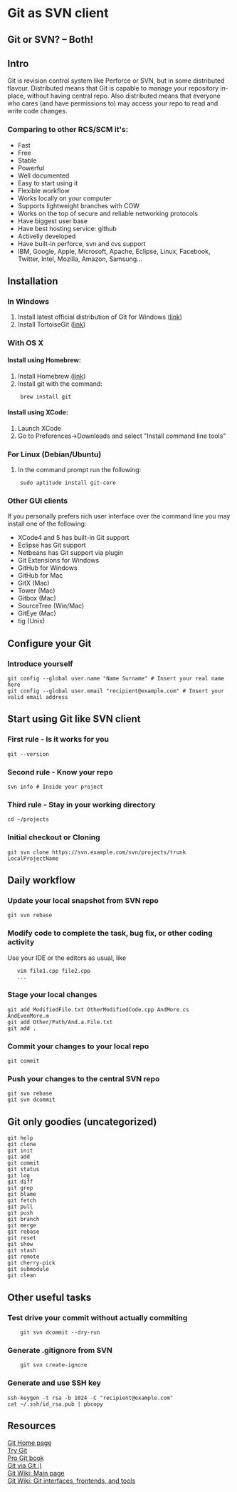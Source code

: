Git as SVN client
=================

Git or SVN? – Both!
-------------------

Intro
-----
Git is revision control system like Perforce or SVN, but in some distributed flavour.
Distributed means that Git is capable to manage your repository in-place, without having central repo.
Also distributed means that everyone who cares (and have permissions to) may access your repo to read and write code changes.

### Comparing to other RCS/SCM it's:
 * Fast
 * Free
 * Stable
 * Powerful
 * Well documented
 * Easy to start using it
 * Flexible workflow
 * Works locally on your computer
 * Supports lightweight branches with COW
 * Works on the top of secure and reliable networking protocols
 * Have biggest user base
 * Have best hosting service: github
 * Activelly developed
 * Have built-in perforce, svn and cvs support
 * IBM, Google, Apple, Microsoft, Apache, Eclipse, Linux, Facebook, Twitter, Intel, Mozilla, Amazon, Samsung...


Installation
------------
### In Windows
1. Install latest official distribution of Git for Windows ([link](http://msysgit.github.io/))
2. Install TortoiseGit ([link](https://code.google.com/p/tortoisegit/))

### With OS X
#### Install using Homebrew:
1. Install Homebrew ([link](http://brew.sh/))
2. Install git with the command:
```
    brew install git
```

#### Install using XCode:
1. Launch XCode
2. Go to Preferences->Downloads and select "Install command line tools"

### For Linux (Debian/Ubuntu)
1. In the command prompt run the following:
```
    sudo aptitude install git-core
```

### Other GUI clients
If you personally prefers rich user interface over the command line you may install one of the following:
 * XCode4 and 5 has built-in Git support
 * Eclipse has Git support
 * Netbeans has Git support via plugin
 * Git Extensions for Windows
 * GitHub for Windows
 * GitHub for Mac
 * GitX (Mac)
 * Tower (Mac)
 * Gitbox (Mac)
 * SourceTree (Win/Mac)
 * GitEye (Mac)
 * tig (Unix)


Configure your Git
------------------
### Introduce yourself

    git config --global user.name "Name Surname" # Insert your real name here
    git config --global user.email "recipient@example.com" # Insert your valid email address


Start using Git like SVN client
-------------------------------
### First rule - Is it works for you

    git --version

### Second rule - Know your repo

    svn info # Inside your project

### Third rule - Stay in your working directory

    cd ~/projects

### Initial checkout or Cloning

    git svn clone https://svn.example.com/svn/projects/trunk LocalProjectName


Daily workflow
--------------
### Update your local snapshot from SVN repo

    git svn rebase

### Modify code to complete the task, bug fix, or other coding activity
Use your IDE or the editors as usual, like
```
   vim file1.cpp file2.cpp
   ...
```

### Stage your local changes

    git add ModifiedFile.txt OtherModifiedCode.cpp AndMore.cs AndEvenMore.m
    git add Other/Path/And.a.File.txt
    git add .

### Commit your changes to your local repo

    git commit

### Push your changes to the central SVN repo

    git svn rebase
    git svn dcommit


Git only goodies (uncategorized)
--------------------------------

    git help
    git clone
    git init
    git add
    git commit
    git status
    git log
    git diff
    git grep
    git blame
    git fetch
    git pull
    git push
    git branch
    git merge
    git rebase
    git reset
    git show
    git stash
    git remote
    git cherry-pick
    git submodule
    git clean


Other useful tasks
------------------
### Test drive your commit without actually commiting
```
    git svn dcommit --dry-run
```

### Generate .gitignore from SVN
```
    git svn create-ignore
```

### Generate and use SSH key

    ssh-keygen -t rsa -b 1024 -C "recipient@example.com"
    cat ~/.ssh/id_rsa.pub | pbcopy


Resources
---------
[Git Home page](http://git-scm.com/)  
[Try Git](http://try.github.io/)  
[Pro Git book](http://git-scm.com/book)  
[Git via Git :)](https://github.com/git/git)  
[Git Wiki: Main page](https://git.wiki.kernel.org/index.php/Main_Page)  
[Git Wiki: Git interfaces, frontends, and tools](https://git.wiki.kernel.org/index.php/InterfacesFrontendsAndTools)  
